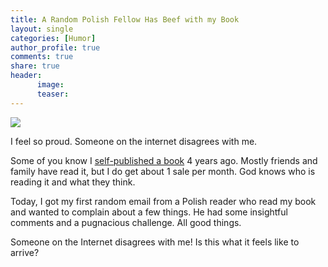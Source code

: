 ```yaml
---
title: A Random Polish Fellow Has Beef with my Book
layout: single
categories: [Humor]
author_profile: true
comments: true
share: true
header:
      image: 
      teaser: 
---
```



<img src="https://images-na.ssl-images-amazon.com/images/I/517XRcNiE-L._SX331_BO1,204,203,200_.jpg">

I feel so proud. Someone on the internet disagrees with me. 

Some of you know I [self-published a book](https://www.amazon.com/Sola-Scriptura-Dialogue-Keith-Buhler/dp/1475270860/ref=sr_1_12?ie=UTF8&qid=1471485271&sr=8-12&keywords=sola+scriptura) 4 years ago. Mostly friends and family have read it, but I do get about 1 sale per month. God knows who is reading it and what they think.

Today, I got my first random email from a Polish reader who read my book and wanted to complain about a few things. He had some insightful comments and a pugnacious challenge. All good things.

Someone on the Internet disagrees with me! Is this what it feels like to arrive?